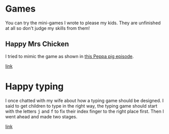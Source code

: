 # Games

You can try the mini-games I wrote to please my kids. They are unfinished at all so don't judge my skills from them!

## Happy Mrs Chicken

I tried to mimic the game as shown in [this Peppa pig episode](https://youtu.be/nOnXoVcFtGg?t=213).

[link]()

# Happy typing

I once chatted with my wife about how a typing game should be designed. I said to get children to type in the right way, the typing game should start with the letters <kbd>j</kbd> and <kbd>f</kbd> to fix their index finger to the right place first. Then I went ahead and made two stages. 

[link]()



